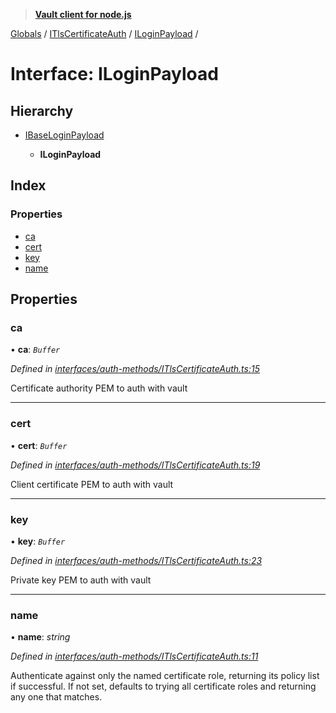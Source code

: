 > **[Vault client for node.js](../README.md)**

[Globals](../globals.md) / [ITlsCertificateAuth](../modules/itlscertificateauth.md) / [ILoginPayload](itlscertificateauth.iloginpayload.md) /

# Interface: ILoginPayload

## Hierarchy

* [IBaseLoginPayload](ibaseloginpayload.md)

  * **ILoginPayload**

## Index

### Properties

* [ca](itlscertificateauth.iloginpayload.md#ca)
* [cert](itlscertificateauth.iloginpayload.md#cert)
* [key](itlscertificateauth.iloginpayload.md#key)
* [name](itlscertificateauth.iloginpayload.md#name)

## Properties

###  ca

• **ca**: *`Buffer`*

*Defined in [interfaces/auth-methods/ITlsCertificateAuth.ts:15](https://github.com/theogravity/vault-tacular/blob/07227c0/src/interfaces/auth-methods/ITlsCertificateAuth.ts#L15)*

Certificate authority PEM to auth with vault

___

###  cert

• **cert**: *`Buffer`*

*Defined in [interfaces/auth-methods/ITlsCertificateAuth.ts:19](https://github.com/theogravity/vault-tacular/blob/07227c0/src/interfaces/auth-methods/ITlsCertificateAuth.ts#L19)*

Client certificate PEM to auth with vault

___

###  key

• **key**: *`Buffer`*

*Defined in [interfaces/auth-methods/ITlsCertificateAuth.ts:23](https://github.com/theogravity/vault-tacular/blob/07227c0/src/interfaces/auth-methods/ITlsCertificateAuth.ts#L23)*

Private key PEM to auth with vault

___

###  name

• **name**: *string*

*Defined in [interfaces/auth-methods/ITlsCertificateAuth.ts:11](https://github.com/theogravity/vault-tacular/blob/07227c0/src/interfaces/auth-methods/ITlsCertificateAuth.ts#L11)*

Authenticate against only the named certificate role,
returning its policy list if successful.
If not set, defaults to trying all certificate
roles and returning any one that matches.